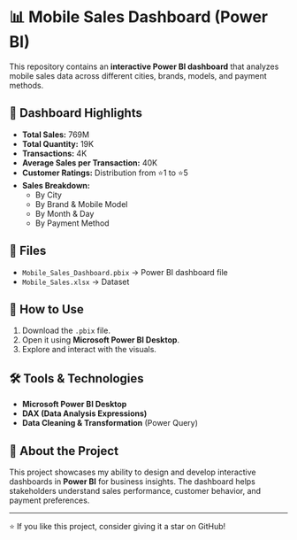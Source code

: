 # 📊 Mobile Sales Dashboard (Power BI)

This repository contains an **interactive Power BI dashboard** that analyzes mobile sales data across different cities, brands, models, and payment methods.  

## 🔹 Dashboard Highlights
- **Total Sales:** 769M  
- **Total Quantity:** 19K  
- **Transactions:** 4K  
- **Average Sales per Transaction:** 40K  
- **Customer Ratings:** Distribution from ⭐1 to ⭐5  
- **Sales Breakdown:**  
  - By City  
  - By Brand & Mobile Model  
  - By Month & Day  
  - By Payment Method  

## 📂 Files
- `Mobile_Sales_Dashboard.pbix` → Power BI dashboard file  
- `Mobile_Sales.xlsx` → Dataset

## 🚀 How to Use
1. Download the `.pbix` file.  
2. Open it using **Microsoft Power BI Desktop**.  
3. Explore and interact with the visuals.  

## 🛠 Tools & Technologies
- **Microsoft Power BI Desktop**  
- **DAX (Data Analysis Expressions)**  
- **Data Cleaning & Transformation** (Power Query)  

## 📌 About the Project
This project showcases my ability to design and develop interactive dashboards in **Power BI** for business insights. The dashboard helps stakeholders understand sales performance, customer behavior, and payment preferences.  

---
⭐ If you like this project, consider giving it a star on GitHub!
